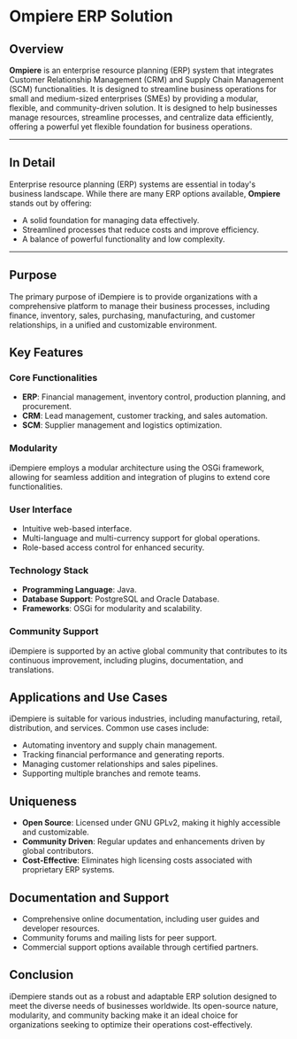 # Ompiere ERP Solution  

## Overview  
**Ompiere** is an enterprise resource planning (ERP)  system that integrates Customer Relationship Management (CRM) and Supply Chain Management (SCM) functionalities. It is designed to streamline business operations for small and medium-sized enterprises (SMEs) by providing a modular, flexible, and community-driven solution. It is designed to help businesses manage resources, streamline processes, and centralize data efficiently, offering a powerful yet flexible foundation for business operations. 

---

## In Detail  

Enterprise resource planning (ERP) systems are essential in today's business landscape. While there are many ERP options available, **Ompiere** stands out by offering:  
- A solid foundation for managing data effectively.  
- Streamlined processes that reduce costs and improve efficiency.  
- A balance of powerful functionality and low complexity.  

---

## Purpose
The primary purpose of iDempiere is to provide organizations with a comprehensive platform to manage their business processes, including finance, inventory, sales, purchasing, manufacturing, and customer relationships, in a unified and customizable environment.

## Key Features

### Core Functionalities
- **ERP**: Financial management, inventory control, production planning, and procurement.
- **CRM**: Lead management, customer tracking, and sales automation.
- **SCM**: Supplier management and logistics optimization.

### Modularity
iDempiere employs a modular architecture using the OSGi framework, allowing for seamless addition and integration of plugins to extend core functionalities.

### User Interface
- Intuitive web-based interface.
- Multi-language and multi-currency support for global operations.
- Role-based access control for enhanced security.

### Technology Stack
- **Programming Language**: Java.
- **Database Support**: PostgreSQL and Oracle Database.
- **Frameworks**: OSGi for modularity and scalability.

### Community Support
iDempiere is supported by an active global community that contributes to its continuous improvement, including plugins, documentation, and translations.

## Applications and Use Cases
iDempiere is suitable for various industries, including manufacturing, retail, distribution, and services. Common use cases include:
- Automating inventory and supply chain management.
- Tracking financial performance and generating reports.
- Managing customer relationships and sales pipelines.
- Supporting multiple branches and remote teams.

## Uniqueness
- **Open Source**: Licensed under GNU GPLv2, making it highly accessible and customizable.  
- **Community Driven**: Regular updates and enhancements driven by global contributors.  
- **Cost-Effective**: Eliminates high licensing costs associated with proprietary ERP systems.

## Documentation and Support
- Comprehensive online documentation, including user guides and developer resources.
- Community forums and mailing lists for peer support.
- Commercial support options available through certified partners.

## Conclusion
iDempiere stands out as a robust and adaptable ERP solution designed to meet the diverse needs of businesses worldwide. Its open-source nature, modularity, and community backing make it an ideal choice for organizations seeking to optimize their operations cost-effectively.
